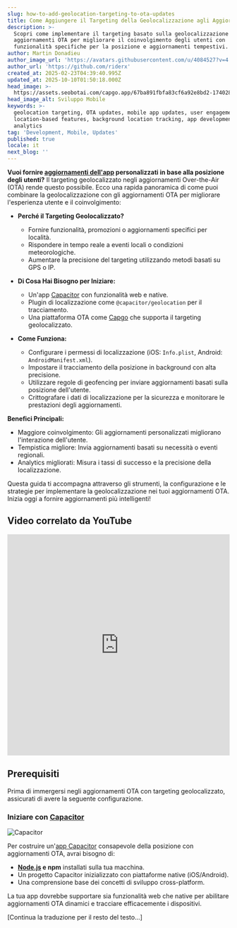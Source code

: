 ```yaml
---
slug: how-to-add-geolocation-targeting-to-ota-updates
title: Come Aggiungere il Targeting della Geolocalizzazione agli Aggiornamenti OTA
description: >-
  Scopri come implementare il targeting basato sulla geolocalizzazione negli
  aggiornamenti OTA per migliorare il coinvolgimento degli utenti con
  funzionalità specifiche per la posizione e aggiornamenti tempestivi.
author: Martin Donadieu
author_image_url: 'https://avatars.githubusercontent.com/u/4084527?v=4'
author_url: 'https://github.com/riderx'
created_at: 2025-02-23T04:39:40.995Z
updated_at: 2025-10-10T01:50:18.000Z
head_image: >-
  https://assets.seobotai.com/capgo.app/67ba891fbfa83cf6a92e8bd2-1740285846827.jpg
head_image_alt: Sviluppo Mobile
keywords: >-
  geolocation targeting, OTA updates, mobile app updates, user engagement,
  location-based features, background location tracking, app development,
  analytics
tag: 'Development, Mobile, Updates'
published: true
locale: it
next_blog: ''
---
```

**Vuoi fornire [aggiornamenti dell'app](https://capgo.app/plugins/capacitor-updater/) personalizzati in base alla posizione degli utenti?** Il targeting geolocalizzato negli aggiornamenti Over-the-Air (OTA) rende questo possibile. Ecco una rapida panoramica di come puoi combinare la geolocalizzazione con gli aggiornamenti OTA per migliorare l'esperienza utente e il coinvolgimento:

-   **Perché il Targeting Geolocalizzato?**
    
    -   Fornire funzionalità, promozioni o aggiornamenti specifici per località.
    -   Rispondere in tempo reale a eventi locali o condizioni meteorologiche.
    -   Aumentare la precisione del targeting utilizzando metodi basati su GPS o IP.
-   **Di Cosa Hai Bisogno per Iniziare:**
    
    -   Un'app [Capacitor](https://capacitorjs.com/) con funzionalità web e native.
    -   Plugin di localizzazione come `@capacitor/geolocation` per il tracciamento.
    -   Una piattaforma OTA come [Capgo](https://capgo.app/) che supporta il targeting geolocalizzato.
-   **Come Funziona:**
    
    -   Configurare i permessi di localizzazione (iOS: `Info.plist`, Android: `AndroidManifest.xml`).
    -   Impostare il tracciamento della posizione in background con alta precisione.
    -   Utilizzare regole di geofencing per inviare aggiornamenti basati sulla posizione dell'utente.
    -   Crittografare i dati di localizzazione per la sicurezza e monitorare le prestazioni degli aggiornamenti.

**Benefici Principali:**

-   Maggiore coinvolgimento: Gli aggiornamenti personalizzati migliorano l'interazione dell'utente.
-   Tempistica migliore: Invia aggiornamenti basati su necessità o eventi regionali.
-   Analytics migliorati: Misura i tassi di successo e la precisione della localizzazione.

Questa guida ti accompagna attraverso gli strumenti, la configurazione e le strategie per implementare la geolocalizzazione nei tuoi aggiornamenti OTA. Inizia oggi a fornire aggiornamenti più intelligenti!

## Video correlato da YouTube

<iframe src="https://www.youtube.com/embed/DWpcD6bvTRA" aria-label="YouTube video player" frameborder="0" allow="accelerometer; autoplay; clipboard-write; encrypted-media; gyroscope; picture-in-picture; web-share" referrerpolicy="strict-origin-when-cross-origin" style="width: 100%; height: 500px;" allowfullscreen></iframe>

## Prerequisiti

Prima di immergersi negli aggiornamenti OTA con targeting geolocalizzato, assicurati di avere la seguente configurazione.

### Iniziare con [Capacitor](https://capacitorjs.com/)

![Capacitor](https://mars-images.imgix.net/seobot/screenshots/capacitorjs.com-4c1a6a7e452082d30f5bff9840b00b7d-2025-02-23.jpg?auto=compress)

Per costruire un'[app Capacitor](https://capgo.app/plugins/ivs-player/) consapevole della posizione con aggiornamenti OTA, avrai bisogno di:

-   **[Node.js](https://nodejs.org/en) e npm** installati sulla tua macchina.
-   Un progetto Capacitor inizializzato con piattaforme native (iOS/Android).
-   Una comprensione base dei concetti di sviluppo cross-platform.

La tua app dovrebbe supportare sia funzionalità web che native per abilitare aggiornamenti OTA dinamici e tracciare efficacemente i dispositivi.

[Continua la traduzione per il resto del testo...]
